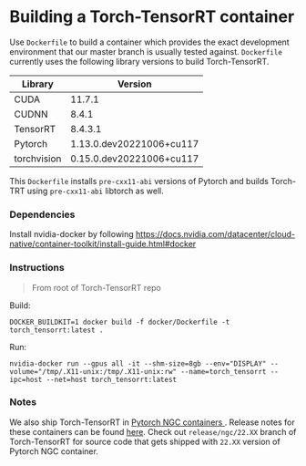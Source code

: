 # Building a Torch-TensorRT container

Use `Dockerfile` to build a container which provides the exact development environment that our master branch is usually tested against.
`Dockerfile` currently uses the following library versions to build Torch-TensorRT.

| Library  | Version |
| ------------- | ------------- |
| CUDA  | 11.7.1  |
| CUDNN  | 8.4.1  |
| TensorRT  | 8.4.3.1  |
| Pytorch  | 1.13.0.dev20221006+cu117  |
| torchvision  | 0.15.0.dev20221006+cu117  |

This `Dockerfile` installs `pre-cxx11-abi` versions of Pytorch and builds Torch-TRT using `pre-cxx11-abi` libtorch as well.

### Dependencies

Install nvidia-docker by following https://docs.nvidia.com/datacenter/cloud-native/container-toolkit/install-guide.html#docker

### Instructions

> From root of Torch-TensorRT repo

Build:
```
DOCKER_BUILDKIT=1 docker build -f docker/Dockerfile -t torch_tensorrt:latest .
```

Run:
```
nvidia-docker run --gpus all -it --shm-size=8gb --env="DISPLAY" --volume="/tmp/.X11-unix:/tmp/.X11-unix:rw" --name=torch_tensorrt --ipc=host --net=host torch_tensorrt:latest
```

### Notes

We also ship Torch-TensorRT in <a href="https://catalog.ngc.nvidia.com/orgs/nvidia/containers/pytorch">Pytorch NGC containers </a>. Release notes for these containers can be found <a href="https://docs.nvidia.com/deeplearning/frameworks/pytorch-release-notes/index.html">here</a>. Check out `release/ngc/22.XX` branch of Torch-TensorRT for source code that gets shipped with `22.XX` version of Pytorch NGC container.
